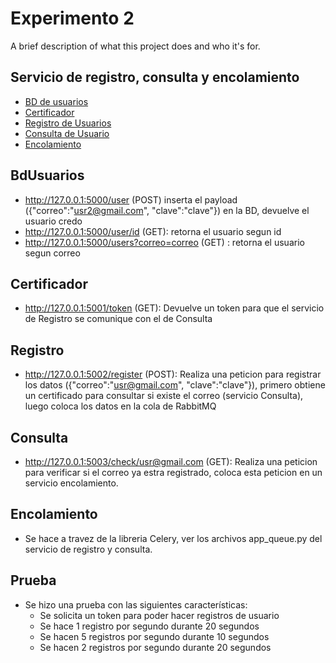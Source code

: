 # Experimento 2

A brief description of what this project does and who it's for.

## Servicio de registro, consulta y encolamiento

- [BD de usuarios ](#BdUsuarios)
- [Certificador](#Certificador)
- [Registro de Usuarios](#Registro)
- [Consulta de Usuario](#Consulta)
- [Encolamiento](#Encolamiento)

## BdUsuarios
- http://127.0.0.1:5000/user (POST) inserta el payload ({"correo":"usr2@gmail.com", "clave":"clave"}) en la BD, devuelve el usuario credo
- http://127.0.0.1:5000/user/id (GET): retorna el usuario segun id
- http://127.0.0.1:5000/users?correo=correo (GET) : retorna el usuario segun correo

## Certificador
- http://127.0.0.1:5001/token (GET): Devuelve un token para que el servicio de Registro se comunique con el de Consulta

## Registro
- http://127.0.0.1:5002/register (POST): Realiza una peticion para registrar los datos ({"correo":"usr@gmail.com", "clave":"clave"}), primero obtiene un certificado para consultar si existe el correo (servicio Consulta), luego coloca los datos en la cola de RabbitMQ

## Consulta
- http://127.0.0.1:5003/check/usr@gmail.com (GET): Realiza una peticion para verificar si el correo ya estra registrado, coloca esta peticion en un servicio encolamiento.

## Encolamiento
- Se hace a travez de la libreria Celery, ver los archivos app_queue.py del servicio de registro y consulta.

## Prueba
- Se hizo una prueba con las siguientes características:
    - Se solicita un token para poder hacer registros de usuario
    - Se hace 1 registro por segundo durante 20 segundos
    - Se hacen 5 registros por segundo durante 10 segundos
    - Se hacen 2 registros por segundo durante 20 segundos